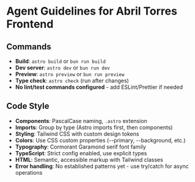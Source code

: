 # Agent Guidelines for Abril Torres Frontend

## Commands
- **Build**: `astro build` or `bun run build`
- **Dev server**: `astro dev` or `bun run dev`
- **Preview**: `astro preview` or `bun run preview`
- **Type check**: `astro check` (run after changes)
- **No lint/test commands configured** - add ESLint/Prettier if needed

## Code Style
- **Components**: PascalCase naming, `.astro` extension
- **Imports**: Group by type (Astro imports first, then components)
- **Styling**: Tailwind CSS with custom design tokens
- **Colors**: Use CSS custom properties (--primary, --background, etc.)
- **Typography**: Cormorant Garamond serif font family
- **TypeScript**: Strict config enabled, use explicit types
- **HTML**: Semantic, accessible markup with Tailwind classes
- **Error handling**: No established patterns yet - use try/catch for async operations